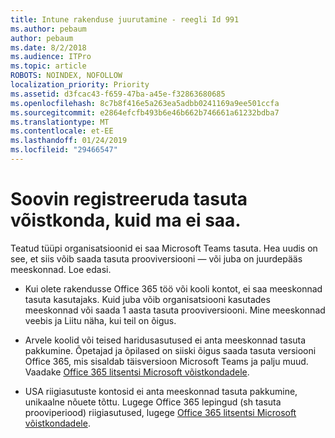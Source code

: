 ```yaml
---
title: Intune rakenduse juurutamine - reegli Id 991
ms.author: pebaum
author: pebaum
ms.date: 8/2/2018
ms.audience: ITPro
ms.topic: article
ROBOTS: NOINDEX, NOFOLLOW
localization_priority: Priority
ms.assetid: d3fcac43-f659-47ba-a45e-f32863680685
ms.openlocfilehash: 8c7b8f416e5a263ea5adbb0241169a9ee501ccfa
ms.sourcegitcommit: e2864efcfb493b6e46b662b746661a61232bdba7
ms.translationtype: MT
ms.contentlocale: et-EE
ms.lasthandoff: 01/24/2019
ms.locfileid: "29466547"
---
```

# <a name="id-like-to-sign-up-for-teams-free-but-i-cant"></a>Soovin registreeruda tasuta võistkonda, kuid ma ei saa.

Teatud tüüpi organisatsioonid ei saa Microsoft Teams tasuta. Hea uudis on see, et siis võib saada tasuta prooviversiooni — või juba on juurdepääs meeskonnad. Loe edasi.
  
- Kui olete rakendusse Office 365 töö või kooli kontot, ei saa meeskonnad tasuta kasutajaks. Kuid juba võib organisatsiooni kasutades meeskonnad või saada 1 aasta tasuta prooviversiooni. Mine meeskonnad veebis ja Liitu näha, kui teil on õigus.
    
- Arvele koolid või teised haridusasutused ei anta meeskonnad tasuta pakkumine. Õpetajad ja õpilased on siiski õigus saada tasuta versiooni Office 365, mis sisaldab täisversioon Microsoft Teams ja palju muud. Vaadake [Office 365 litsentsi Microsoft võistkondadele](https://docs.microsoft.com/microsoftteams/office-365-licensing).
    
- USA riigiasutuste kontosid ei anta meeskonnad tasuta pakkumine, unikaalne nõuete tõttu. Lugege Office 365 lepingud (sh tasuta prooviperiood) riigiasutused, lugege [Office 365 litsentsi Microsoft võistkondadele](https://docs.microsoft.com/microsoftteams/office-365-licensing).
    

